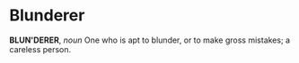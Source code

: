 # Blunderer

**BLUN'DERER**, _noun_ One who is apt to blunder, or to make gross mistakes; a careless person.